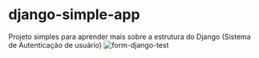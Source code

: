 # django-simple-app
Projeto simples para aprender mais sobre a estrutura do Django (Sistema de Autenticação de usuário)
![form-django-test](https://user-images.githubusercontent.com/100098755/182051846-a900fa51-afc5-43cd-ae70-c4d16bd0763c.jpg)
